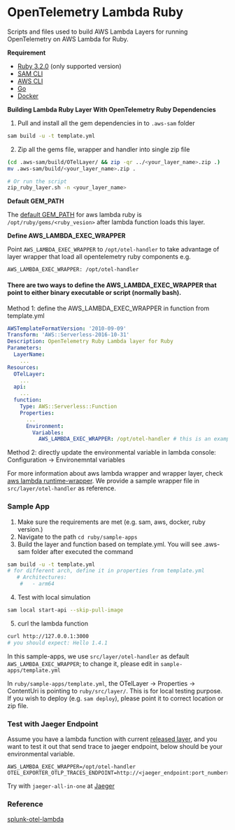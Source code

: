 # OpenTelemetry Lambda Ruby

Scripts and files used to build AWS Lambda Layers for running OpenTelemetry on AWS Lambda for Ruby.

**Requirement**
* [Ruby 3.2.0](https://www.ruby-lang.org/en/news/2022/12/25/ruby-3-2-0-released/) (only supported version)
* [SAM CLI](https://docs.aws.amazon.com/serverless-application-model/latest/developerguide/serverless-sam-cli-install.html)
* [AWS CLI](https://docs.aws.amazon.com/cli/latest/userguide/install-cliv2.html)
* [Go](https://go.dev/doc/install)
* [Docker](https://docs.docker.com/get-docker)

**Building Lambda Ruby Layer With OpenTelemetry Ruby Dependencies**

1. Pull and install all the gem dependencies in to `.aws-sam` folder

```bash
sam build -u -t template.yml
```

2. Zip all the gems file, wrapper and handler into single zip file

```bash
(cd .aws-sam/build/OTelLayer/ && zip -qr ../<your_layer_name>.zip .)
mv .aws-sam/build/<your_layer_name>.zip .

# Or run the script
zip_ruby_layer.sh -n <your_layer_name>
```

**Default GEM_PATH**

The [default GEM_PATH](https://docs.aws.amazon.com/lambda/latest/dg/ruby-package.html#ruby-package-dependencies-layers) for aws lambda ruby is `/opt/ruby/gems/<ruby_vesion>` after lambda function loads this layer.

**Define AWS_LAMBDA_EXEC_WRAPPER**

Point `AWS_LAMBDA_EXEC_WRAPPER` to `/opt/otel-handler` to take advantage of layer wrapper that load all opentelemetry ruby components
e.g.
```
AWS_LAMBDA_EXEC_WRAPPER: /opt/otel-handler
```

#### There are two ways to define the AWS_LAMBDA_EXEC_WRAPPER that point to either binary executable or script (normally bash).

Method 1: define the AWS_LAMBDA_EXEC_WRAPPER in function from template.yml
```yaml
AWSTemplateFormatVersion: '2010-09-09'
Transform: 'AWS::Serverless-2016-10-31'
Description: OpenTelemetry Ruby Lambda layer for Ruby
Parameters:
  LayerName:
    ...
Resources:
  OTelLayer:
    ...
  api:
    ...
  function:
    Type: AWS::Serverless::Function
    Properties:
      ...
      Environment:
        Variables:
          AWS_LAMBDA_EXEC_WRAPPER: /opt/otel-handler # this is an example of the path

```

Method 2: directly update the environmental variable in lambda console: Configuration -> Environemntal variables

For more information about aws lambda wrapper and wrapper layer, check [aws lambda runtime-wrapper](https://docs.aws.amazon.com/lambda/latest/dg/runtimes-modify.html#runtime-wrapper). We provide a sample wrapper file in `src/layer/otel-handler` as reference.

### Sample App

1. Make sure the requirements are met (e.g. sam, aws, docker, ruby version.)
2. Navigate to the path `cd ruby/sample-apps`
3. Build the layer and function based on template.yml. You will see .aws-sam folder after executed the command
```bash
sam build -u -t template.yml
# for different arch, define it in properties from template.yml
   # Architectures:
    #   - arm64
```
4. Test with local simulation
```bash
sam local start-api --skip-pull-image
```

5. curl the lambda function
```bash
curl http://127.0.0.1:3000
# you should expect: Hello 1.4.1
```
In this sample-apps, we use `src/layer/otel-handler` as default `AWS_LAMBDA_EXEC_WRAPPER`; to change it, please edit in `sample-apps/template.yml`

In `ruby/sample-apps/template.yml`, the OTelLayer -> Properties -> ContentUri is pointing to `ruby/src/layer/`. This is for local testing purpose. If you wish to deploy (e.g. `sam deploy`), please point it to correct location or zip file.

### Test with Jaeger Endpoint

Assume you have a lambda function with current [released layer](https://github.com/open-telemetry/opentelemetry-lambda/releases/tag/layer-ruby%2F0.1.0), and you want to test it out that send trace to jaeger endpoint, below should be your environmental variable.
```
AWS_LAMBDA_EXEC_WRAPPER=/opt/otel-handler
OTEL_EXPORTER_OTLP_TRACES_ENDPOINT=http://<jaeger_endpoint:port_number>/v1/traces
```
Try with `jaeger-all-in-one` at [Jaeger](https://www.jaegertracing.io/docs/1.57/getting-started/)

### Reference
[splunk-otel-lambda](https://github.com/signalfx/splunk-otel-lambda/tree/main/ruby)


